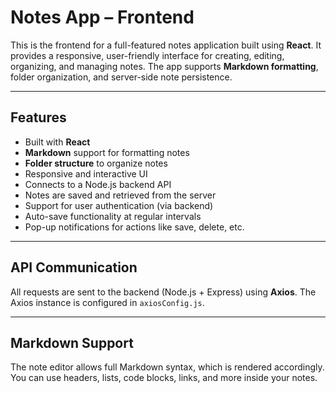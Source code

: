# Notes App – Frontend

This is the frontend for a full-featured notes application built using **React**. It provides a responsive, user-friendly interface for creating, editing, organizing, and managing notes. The app supports **Markdown formatting**, folder organization, and server-side note persistence.

---

## Features

- Built with **React**
- **Markdown** support for formatting notes
- **Folder structure** to organize notes
- Responsive and interactive UI
- Connects to a Node.js backend API
- Notes are saved and retrieved from the server
- Support for user authentication (via backend)
- Auto-save functionality at regular intervals
- Pop-up notifications for actions like save, delete, etc.

---

## API Communication

All requests are sent to the backend (Node.js + Express) using **Axios**. The Axios instance is configured in `axiosConfig.js`.

---

## Markdown Support

The note editor allows full Markdown syntax, which is rendered accordingly. You can use headers, lists, code blocks, links, and more inside your notes.


